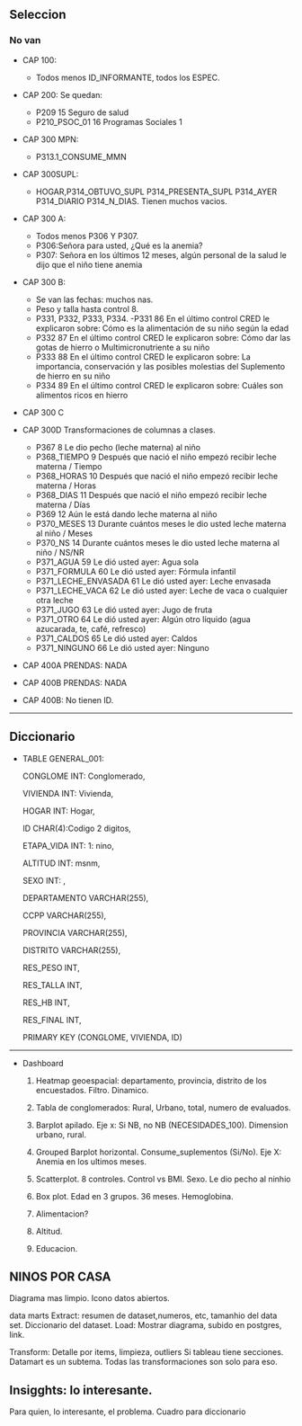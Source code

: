 ## Seleccion
### No van
- CAP 100:
    - Todos menos ID_INFORMANTE, todos los ESPEC.
- CAP 200: Se quedan:
    - P209	15	Seguro de salud
    - P210_PSOC_01	16	Programas Sociales 1

- CAP 300 MPN:
    - P313.1_CONSUME_MMN
- CAP 300SUPL:
    - HOGAR,P314_OBTUVO_SUPL	P314_PRESENTA_SUPL	P314_AYER	P314_DIARIO	P314_N_DIAS. Tienen muchos vacios.
- CAP 300 A:
    - Todos menos P306 Y P307.
    - P306:Señora para usted, ¿Qué es la anemia?
    - P307:	Señora en los últimos 12 meses, algún personal de la salud le dijo que el niño tiene anemia
- CAP 300 B:
    - Se van las fechas: muchos nas.
    - Peso y talla hasta control 8.
    - P331, P332, P333, P334.
    -P331	86	En el último control CRED le explicaron sobre: Cómo es la alimentación de su niño según la edad
    - P332	87	En el último control CRED le explicaron sobre: Cómo dar las gotas de hierro o Multimicronutriente a su niño
    - P333	88	En el último control CRED le explicaron sobre: La importancia, conservación y las posibles molestias del Suplemento de hierro en su niño
    - P334	89	En el último control CRED le explicaron sobre: Cuáles son alimentos ricos en hierro
- CAP 300 C
- CAP 300D
    Transformaciones de columnas a clases.
    - P367	8	Le dio pecho (leche materna) al niño
    -  P368_TIEMPO	9	Después que nació el niño empezó recibir leche materna / Tiempo
    - P368_HORAS	10	Después que nació el niño empezó recibir leche materna / Horas
    - P368_DIAS	11	Después que nació el niño empezó recibir leche materna / Días
    - P369	12	Aún le está dando leche materna al niño
    - P370_MESES	13	Durante cuántos meses le dio usted leche materna al niño / Meses
    - P370_NS	14	Durante cuántos meses le dio usted leche materna al niño / NS/NR
    - P371_AGUA	59	Le dió usted ayer: Agua sola
    - P371_FORMULA	60	Le dió usted ayer: Fórmula infantil
    - P371_LECHE_ENVASADA	61	Le dió usted ayer: Leche envasada
    - P371_LECHE_VACA	62	Le dió usted ayer: Leche de vaca o cualquier otra leche
    - P371_JUGO	63	Le dió usted ayer: Jugo de fruta
    - P371_OTRO	64	Le dió usted ayer: Algún otro líquido (agua azucarada, te, café, refresco)
    - P371_CALDOS	65	Le dió usted ayer: Caldos
    - P371_NINGUNO	66	Le dió usted ayer: Ninguno
- CAP 400A PRENDAS: NADA
- CAP 400B PRENDAS: NADA
- CAP 400B: No tienen ID.

------
## Diccionario

- TABLE GENERAL_001:

    CONGLOME INT: Conglomerado,

    VIVIENDA INT: Vivienda,

    HOGAR INT: Hogar,

    ID CHAR(4):Codigo 2 digitos,

    ETAPA_VIDA INT: 1: nino,

    ALTITUD INT: msnm,

    SEXO INT: ,

    DEPARTAMENTO VARCHAR(255),

    CCPP VARCHAR(255),

    PROVINCIA VARCHAR(255),

    DISTRITO VARCHAR(255),

    RES_PESO INT,

    RES_TALLA INT,

    RES_HB INT,

    RES_FINAL INT,

    PRIMARY KEY (CONGLOME, VIVIENDA, ID)

---
- Dashboard
    1. Heatmap geoespacial: departamento, provincia, distrito de los encuestados.
    Filtro. Dinamico.
    2. Tabla de conglomerados: Rural, Urbano, total, numero de evaluados.

    3. Barplot apilado. Eje x: Si NB, no NB (NECESIDADES_100). Dimension urbano, rural.
    4. Grouped Barplot  horizontal. Consume_suplementos (Si/No). Eje X: Anemia en los ultimos meses.
    5. Scatterplot. 8 controles. Control vs BMI. Sexo. Le dio pecho al ninhio
    6. Box plot. Edad en 3 grupos. 36 meses. Hemoglobina. 
    7. Alimentacion?
    8. Altitud.
    9. Educacion. 

NINOS POR CASA
----
Diagrama mas limpio. Icono datos abiertos. 

data marts
Extract: resumen de dataset,numeros, etc, tamanhio del data set. Diccionario del dataset. 
Load: Mostrar diagrama, subido en postgres, link. 

Transform: Detalle por items, limpieza, outliers
Si tableau tiene secciones. Datamart es un subtema. Todas las transformaciones son solo para eso. 

Insigghts: lo interesante. 
---
Para quien, lo interesante, el problema. 
Cuadro para diccionario 